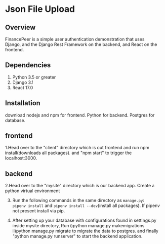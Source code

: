 # Json File Upload

## Overview

FinancePeer is a simple user authentication demonstration that uses
Django, and the Django Rest Framework on the backend, and React on the frontend.

## Dependencies

1. Python 3.5 or greater
2. Django 3.1
3. React 17.0

## Installation

download nodejs and npm for frontend.  Python for backend. Postgres for database.
## frontend
1.Head over to the "client" directory which is out frontend and run npm install(downloads all packages).
and "npm start" to trigger the localhost:3000.
## backend
2.Head over to the "mysite" directory which is our backend app. Create a python virtual environment

3. Run the following commands in the same directory as `manage.py`:  
   `pipenv install` and `pipenv install --dev`(install all packages). If pipenv not present install via pip.
   
4. After setting up your database with configurations found in settings.py inside mysite directory, Run
   i)python manage.py makemigrations
   ii)python manage.py migrate
   to migrate the data to postgres.
   and finally "python manage.py runserver" to start the backend application.

